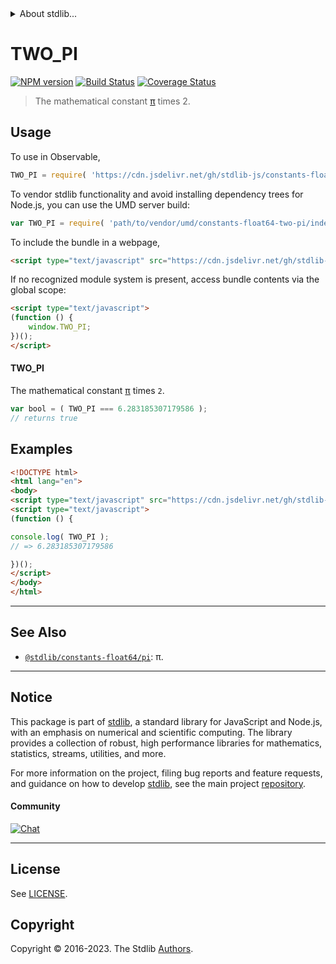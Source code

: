 <!--

@license Apache-2.0

Copyright (c) 2018 The Stdlib Authors.

Licensed under the Apache License, Version 2.0 (the "License");
you may not use this file except in compliance with the License.
You may obtain a copy of the License at

   http://www.apache.org/licenses/LICENSE-2.0

Unless required by applicable law or agreed to in writing, software
distributed under the License is distributed on an "AS IS" BASIS,
WITHOUT WARRANTIES OR CONDITIONS OF ANY KIND, either express or implied.
See the License for the specific language governing permissions and
limitations under the License.

-->


<details>
  <summary>
    About stdlib...
  </summary>
  <p>We believe in a future in which the web is a preferred environment for numerical computation. To help realize this future, we've built stdlib. stdlib is a standard library, with an emphasis on numerical and scientific computation, written in JavaScript (and C) for execution in browsers and in Node.js.</p>
  <p>The library is fully decomposable, being architected in such a way that you can swap out and mix and match APIs and functionality to cater to your exact preferences and use cases.</p>
  <p>When you use stdlib, you can be absolutely certain that you are using the most thorough, rigorous, well-written, studied, documented, tested, measured, and high-quality code out there.</p>
  <p>To join us in bringing numerical computing to the web, get started by checking us out on <a href="https://github.com/stdlib-js/stdlib">GitHub</a>, and please consider <a href="https://opencollective.com/stdlib">financially supporting stdlib</a>. We greatly appreciate your continued support!</p>
</details>

# TWO_PI

[![NPM version][npm-image]][npm-url] [![Build Status][test-image]][test-url] [![Coverage Status][coverage-image]][coverage-url] <!-- [![dependencies][dependencies-image]][dependencies-url] -->

> The mathematical constant [π][@stdlib/constants/float64/pi] times 2.



<section class="usage">

## Usage

To use in Observable,

```javascript
TWO_PI = require( 'https://cdn.jsdelivr.net/gh/stdlib-js/constants-float64-two-pi@v0.1.0-umd/browser.js' )
```

To vendor stdlib functionality and avoid installing dependency trees for Node.js, you can use the UMD server build:

```javascript
var TWO_PI = require( 'path/to/vendor/umd/constants-float64-two-pi/index.js' )
```

To include the bundle in a webpage,

```html
<script type="text/javascript" src="https://cdn.jsdelivr.net/gh/stdlib-js/constants-float64-two-pi@v0.1.0-umd/browser.js"></script>
```

If no recognized module system is present, access bundle contents via the global scope:

```html
<script type="text/javascript">
(function () {
    window.TWO_PI;
})();
</script>
```

#### TWO_PI

The mathematical constant [π][@stdlib/constants/float64/pi] times `2`.

```javascript
var bool = ( TWO_PI === 6.283185307179586 );
// returns true
```

</section>

<!-- /.usage -->

<section class="examples">

## Examples

<!-- TODO: better example -->

<!-- eslint no-undef: "error" -->

```html
<!DOCTYPE html>
<html lang="en">
<body>
<script type="text/javascript" src="https://cdn.jsdelivr.net/gh/stdlib-js/constants-float64-two-pi@v0.1.0-umd/browser.js"></script>
<script type="text/javascript">
(function () {

console.log( TWO_PI );
// => 6.283185307179586

})();
</script>
</body>
</html>
```

</section>

<!-- /.examples -->

<!-- C interface documentation. -->



<!-- Section for related `stdlib` packages. Do not manually edit this section, as it is automatically populated. -->

<section class="related">

* * *

## See Also

-   <span class="package-name">[`@stdlib/constants-float64/pi`][@stdlib/constants/float64/pi]</span><span class="delimiter">: </span><span class="description">π.</span>

</section>

<!-- /.related -->

<!-- Section for all links. Make sure to keep an empty line after the `section` element and another before the `/section` close. -->


<section class="main-repo" >

* * *

## Notice

This package is part of [stdlib][stdlib], a standard library for JavaScript and Node.js, with an emphasis on numerical and scientific computing. The library provides a collection of robust, high performance libraries for mathematics, statistics, streams, utilities, and more.

For more information on the project, filing bug reports and feature requests, and guidance on how to develop [stdlib][stdlib], see the main project [repository][stdlib].

#### Community

[![Chat][chat-image]][chat-url]

---

## License

See [LICENSE][stdlib-license].


## Copyright

Copyright &copy; 2016-2023. The Stdlib [Authors][stdlib-authors].

</section>

<!-- /.stdlib -->

<!-- Section for all links. Make sure to keep an empty line after the `section` element and another before the `/section` close. -->

<section class="links">

[npm-image]: http://img.shields.io/npm/v/@stdlib/constants-float64-two-pi.svg
[npm-url]: https://npmjs.org/package/@stdlib/constants-float64-two-pi

[test-image]: https://github.com/stdlib-js/constants-float64-two-pi/actions/workflows/test.yml/badge.svg?branch=v0.1.0
[test-url]: https://github.com/stdlib-js/constants-float64-two-pi/actions/workflows/test.yml?query=branch:v0.1.0

[coverage-image]: https://img.shields.io/codecov/c/github/stdlib-js/constants-float64-two-pi/main.svg
[coverage-url]: https://codecov.io/github/stdlib-js/constants-float64-two-pi?branch=main

<!--

[dependencies-image]: https://img.shields.io/david/stdlib-js/constants-float64-two-pi.svg
[dependencies-url]: https://david-dm.org/stdlib-js/constants-float64-two-pi/main

-->

[chat-image]: https://img.shields.io/gitter/room/stdlib-js/stdlib.svg
[chat-url]: https://app.gitter.im/#/room/#stdlib-js_stdlib:gitter.im

[stdlib]: https://github.com/stdlib-js/stdlib

[stdlib-authors]: https://github.com/stdlib-js/stdlib/graphs/contributors

[umd]: https://github.com/umdjs/umd
[es-module]: https://developer.mozilla.org/en-US/docs/Web/JavaScript/Guide/Modules

[deno-url]: https://github.com/stdlib-js/constants-float64-two-pi/tree/deno
[umd-url]: https://github.com/stdlib-js/constants-float64-two-pi/tree/umd
[esm-url]: https://github.com/stdlib-js/constants-float64-two-pi/tree/esm
[branches-url]: https://github.com/stdlib-js/constants-float64-two-pi/blob/main/branches.md

[stdlib-license]: https://raw.githubusercontent.com/stdlib-js/constants-float64-two-pi/main/LICENSE

<!-- <related-links> -->

[@stdlib/constants/float64/pi]: https://github.com/stdlib-js/constants-float64-pi/tree/umd

<!-- </related-links> -->

</section>

<!-- /.links -->
